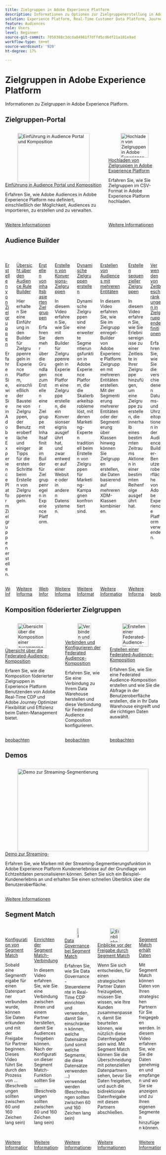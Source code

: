 ```yaml
---
title: Zielgruppen in Adobe Experience Platform
description: Informationen zu Optionen zur Zielgruppenerstellung in Adobe Experience Platform
solution: Experience Platform, Real-Time Customer Data Platform, Journey Optimizer
feature: Audiences
role: Users
level: Beginner
source-git-commit: 7050388c3dcda84981f7dffd5cd6df21a101e9ad
workflow-type: tm+mt
source-wordcount: '920'
ht-degree: 17%

---
```


# Zielgruppen in Adobe Experience Platform

Informationen zu Zielgruppen in Adobe Experience Platform.

## Zielgruppen-Portal

<!-- CARDS
* introduction-to-audience-portal-and-composition.md
* upload-audiences.md
-->
<!-- START CARDS HTML - DO NOT MODIFY BY HAND -->
<div class="columns">
    <div class="column is-half-tablet is-half-desktop is-one-third-widescreen" aria-label="Introduction to Audience Portal and Composition">
        <div class="card" style="height: 100%; display: flex; flex-direction: column; height: 100%;">
            <div class="card-image">
                <figure class="image x-is-16by9">
                    <a href="introduction-to-audience-portal-and-composition.md" title="Einführung in Audience Portal und Komposition" target="_blank" rel="referrer">
                        <img class="is-bordered-r-small" src="https://video.tv.adobe.com/v/3421713/?format=jpeg&nocache=1740173577252" alt="Einführung in Audience Portal und Komposition"
                             style="width: 100%; aspect-ratio: 16 / 9; object-fit: cover; overflow: hidden; display: block; margin: auto;">
                    </a>
                </figure>
            </div>
            <div class="card-content is-padded-small" style="display: flex; flex-direction: column; flex-grow: 1; justify-content: space-between;">
                <div class="top-card-content">
                    <p class="headline is-size-6 has-text-weight-bold">
                        <a href="introduction-to-audience-portal-and-composition.md" target="_blank" rel="referrer" title="Einführung in Audience Portal und Komposition">Einführung in Audience Portal und Komposition</a>
                    </p>
                    <p class="is-size-6">Erfahren Sie, wie Adobe Audiences in Adobe Experience Platform neu definiert, einschließlich der Möglichkeit, Audiences zu importieren, zu erstellen und zu verwalten.</p>
                </div>
                <a href="introduction-to-audience-portal-and-composition.md" target="_blank" rel="referrer" class="spectrum-Button spectrum-Button--outline spectrum-Button--primary spectrum-Button--sizeM" style="align-self: flex-start; margin-top: 1rem;">
                    <span class="spectrum-Button-label has-no-wrap has-text-weight-bold">Weitere Informationen</span>
                </a>
            </div>
        </div>
    </div>
    <div class="column is-half-tablet is-half-desktop is-one-third-widescreen" aria-label="Upload audiences into Adobe Experience Platform">
        <div class="card" style="height: 100%; display: flex; flex-direction: column; height: 100%;">
            <div class="card-image">
                <figure class="image x-is-16by9">
                    <a href="upload-audiences.md" title="Hochladen von Zielgruppen in Adobe Experience Platform" target="_blank" rel="referrer">
                        <img class="is-bordered-r-small" src="https://video.tv.adobe.com/v/3421714/?format=jpeg&nocache=1740173577237" alt="Hochladen von Zielgruppen in Adobe Experience Platform"
                             style="width: 100%; aspect-ratio: 16 / 9; object-fit: cover; overflow: hidden; display: block; margin: auto;">
                    </a>
                </figure>
            </div>
            <div class="card-content is-padded-small" style="display: flex; flex-direction: column; flex-grow: 1; justify-content: space-between;">
                <div class="top-card-content">
                    <p class="headline is-size-6 has-text-weight-bold">
                        <a href="upload-audiences.md" target="_blank" rel="referrer" title="Hochladen von Zielgruppen in Adobe Experience Platform">Hochladen von Zielgruppen in Adobe Experience Platform</a>
                    </p>
                    <p class="is-size-6">Erfahren Sie, wie Sie Zielgruppen im CSV-Format in Adobe Experience Platform hochladen.</p>
                </div>
                <a href="upload-audiences.md" target="_blank" rel="referrer" class="spectrum-Button spectrum-Button--outline spectrum-Button--primary spectrum-Button--sizeM" style="align-self: flex-start; margin-top: 1rem;">
                    <span class="spectrum-Button-label has-no-wrap has-text-weight-bold">Weitere Informationen</span>
                </a>
            </div>
        </div>
    </div>
</div>
<!-- END CARDS HTML - DO NOT MODIFY BY HAND -->

## Audience Builder

<!-- CARDS
* audience-builder/create-audiences.md
* audience-builder/audience-builder/create-audiences-with-b2b-data.md
* audience-builder/audience-builder/create-audiences-from-existing-audiences.md
* audience-builder/audience-rule-builder-overview.md
* audience-builder/create-content-based-audiences.md
* audience-builder/create-conversion-audiences.md
* audience-builder/create-dynamic-audiences.md
* audience-builder/create-multi-entity-audiences.md
* audience-builder/create-sequential-audiences.md
* audience-builder/time-constraints.md
-->
<!-- START CARDS HTML - DO NOT MODIFY BY HAND -->
<div class="columns">
    <div class="column is-half-tablet is-half-desktop is-one-third-widescreen" aria-label="Create audiences">
        <div class="card" style="height: 100%; display: flex; flex-direction: column; height: 100%;">
            <div class="card-image">
                <figure class="image x-is-16by9">
                    <a href="audience-builder/create-audiences.md" title="Erstellen von Zielgruppen" target="_blank" rel="referrer">
                        <img class="is-bordered-r-small" src="https://video.tv.adobe.com/v/27254?format=jpeg&nocache=1740173578323" alt="Erstellen von Zielgruppen"
                             style="width: 100%; aspect-ratio: 16 / 9; object-fit: cover; overflow: hidden; display: block; margin: auto;">
                    </a>
                </figure>
            </div>
            <div class="card-content is-padded-small" style="display: flex; flex-direction: column; flex-grow: 1; justify-content: space-between;">
                <div class="top-card-content">
                    <p class="headline is-size-6 has-text-weight-bold">
                        <a href="audience-builder/create-audiences.md" target="_blank" rel="referrer" title="Erstellen von Zielgruppen">Erstellen von Zielgruppen</a>
                    </p>
                    <p class="is-size-6">Erfahren Sie, wie Sie in Adobe Experience Platform Zielgruppen erstellen.</p>
                </div>
                <a href="audience-builder/create-audiences.md" target="_blank" rel="referrer" class="spectrum-Button spectrum-Button--outline spectrum-Button--primary spectrum-Button--sizeM" style="align-self: flex-start; margin-top: 1rem;">
                    <span class="spectrum-Button-label has-no-wrap has-text-weight-bold">Weitere Informationen</span>
                </a>
            </div>
        </div>
    </div>
    <div class="column is-half-tablet is-half-desktop is-one-third-widescreen" aria-label="Audience rule builder overview">
        <div class="card" style="height: 100%; display: flex; flex-direction: column; height: 100%;">
            <div class="card-image">
                <figure class="image x-is-16by9">
                    <a href="audience-builder/audience-rule-builder-overview.md" title="Übersicht über den Builder für Zielgruppenregeln" target="_blank" rel="referrer">
                        <img class="is-bordered-r-small" src="https://video.tv.adobe.com/v/333301/?format=jpeg&nocache=1740173578357" alt="Übersicht über den Builder für Zielgruppenregeln"
                             style="width: 100%; aspect-ratio: 16 / 9; object-fit: cover; overflow: hidden; display: block; margin: auto;">
                    </a>
                </figure>
            </div>
            <div class="card-content is-padded-small" style="display: flex; flex-direction: column; flex-grow: 1; justify-content: space-between;">
                <div class="top-card-content">
                    <p class="headline is-size-6 has-text-weight-bold">
                        <a href="audience-builder/audience-rule-builder-overview.md" target="_blank" rel="referrer" title="Übersicht über den Builder für Zielgruppenregeln">Übersicht über den Audience Rule Builder</a>
                    </p>
                    <p class="is-size-6">Hier erhalten Sie eine Einführung in den Builder für Zielgruppenregeln in Experience Platform, einschließlich der Bausteine von Zielgruppen, der Benutzeroberfläche und einiger Tipps für die ersten Schritte beim Erstellen von Zielgruppenregeln.</p>
                </div>
                <a href="audience-builder/audience-rule-builder-overview.md" target="_blank" rel="referrer" class="spectrum-Button spectrum-Button--outline spectrum-Button--primary spectrum-Button--sizeM" style="align-self: flex-start; margin-top: 1rem;">
                    <span class="spectrum-Button-label has-no-wrap has-text-weight-bold">Weitere Informationen</span>
                </a>
            </div>
        </div>
    </div>
    <div class="column is-half-tablet is-half-desktop is-one-third-widescreen" aria-label="Create content-based audiences">
        <div class="card" style="height: 100%; display: flex; flex-direction: column; height: 100%;">
            <div class="card-image">
                <figure class="image x-is-16by9">
                    <a href="audience-builder/create-content-based-audiences.md" title="Erstellen von inhaltsbasierten Zielgruppen" target="_blank" rel="referrer">
                        <img class="is-bordered-r-small" src="https://video.tv.adobe.com/v/333302/?format=jpeg&nocache=1740173578346" alt="Erstellen von inhaltsbasierten Zielgruppen"
                             style="width: 100%; aspect-ratio: 16 / 9; object-fit: cover; overflow: hidden; display: block; margin: auto;">
                    </a>
                </figure>
            </div>
            <div class="card-content is-padded-small" style="display: flex; flex-direction: column; flex-grow: 1; justify-content: space-between;">
                <div class="top-card-content">
                    <p class="headline is-size-6 has-text-weight-bold">
                        <a href="audience-builder/create-content-based-audiences.md" target="_blank" rel="referrer" title="Erstellen von inhaltsbasierten Zielgruppen">Erstellen von inhaltsbasierten Zielgruppen</a>
                    </p>
                    <p class="is-size-6">Erfahren Sie mehr über die Grundlagen zum Erstellen einer Zielgruppe mit Inhaltsaffinität im Builder für Zielgruppenregeln in Experience Platform.</p>
                </div>
                <a href="audience-builder/create-content-based-audiences.md" target="_blank" rel="referrer" class="spectrum-Button spectrum-Button--outline spectrum-Button--primary spectrum-Button--sizeM" style="align-self: flex-start; margin-top: 1rem;">
                    <span class="spectrum-Button-label has-no-wrap has-text-weight-bold">Weitere Informationen</span>
                </a>
            </div>
        </div>
    </div>
    <div class="column is-half-tablet is-half-desktop is-one-third-widescreen" aria-label="Create conversion audiences">
        <div class="card" style="height: 100%; display: flex; flex-direction: column; height: 100%;">
            <div class="card-image">
                <figure class="image x-is-16by9">
                    <a href="audience-builder/create-conversion-audiences.md" title="Erstellen von Konversionszielgruppen" target="_blank" rel="referrer">
                        <img class="is-bordered-r-small" src="https://video.tv.adobe.com/v/333303/?format=jpeg&nocache=1740173578309" alt="Erstellen von Konversionszielgruppen"
                             style="width: 100%; aspect-ratio: 16 / 9; object-fit: cover; overflow: hidden; display: block; margin: auto;">
                    </a>
                </figure>
            </div>
            <div class="card-content is-padded-small" style="display: flex; flex-direction: column; flex-grow: 1; justify-content: space-between;">
                <div class="top-card-content">
                    <p class="headline is-size-6 has-text-weight-bold">
                        <a href="audience-builder/create-conversion-audiences.md" target="_blank" rel="referrer" title="Erstellen von Konversionszielgruppen">Erstellen von Konversions-Zielgruppen</a>
                    </p>
                    <p class="is-size-6">In diesem Video erfahren Sie, wie Sie mit dem Builder für Zielgruppenregeln in Experience Platform eine Zielgruppe erstellen, die ein Konversionsereignis ausgeführt hat, und zwar entweder auf einer Website oder in anderen Datensystemen.</p>
                </div>
                <a href="audience-builder/create-conversion-audiences.md" target="_blank" rel="referrer" class="spectrum-Button spectrum-Button--outline spectrum-Button--primary spectrum-Button--sizeM" style="align-self: flex-start; margin-top: 1rem;">
                    <span class="spectrum-Button-label has-no-wrap has-text-weight-bold">Weitere Informationen</span>
                </a>
            </div>
        </div>
    </div>
    <div class="column is-half-tablet is-half-desktop is-one-third-widescreen" aria-label="Create dynamic audiences">
        <div class="card" style="height: 100%; display: flex; flex-direction: column; height: 100%;">
            <div class="card-image">
                <figure class="image x-is-16by9">
                    <a href="audience-builder/create-dynamic-audiences.md" title="Dynamische Zielgruppen erstellen" target="_blank" rel="referrer">
                        <img class="is-bordered-r-small" src="https://video.tv.adobe.com/v/27428?format=jpeg&nocache=1740173578383" alt="Dynamische Zielgruppen erstellen"
                             style="width: 100%; aspect-ratio: 16 / 9; object-fit: cover; overflow: hidden; display: block; margin: auto;">
                    </a>
                </figure>
            </div>
            <div class="card-content is-padded-small" style="display: flex; flex-direction: column; flex-grow: 1; justify-content: space-between;">
                <div class="top-card-content">
                    <p class="headline is-size-6 has-text-weight-bold">
                        <a href="audience-builder/create-dynamic-audiences.md" target="_blank" rel="referrer" title="Dynamische Zielgruppen erstellen">Dynamische Zielgruppen erstellen</a>
                    </p>
                    <p class="is-size-6">Dynamische Zielgruppen sind eine erweiterte Segmentierungsfunktion in Adobe Experience Platform, die die Skalierbarkeitsprobleme löst, mit denen Marketing-Experten traditionell beim Erstellen von Zielgruppen für Marketing-Kampagnen konfrontiert sind.</p>
                </div>
                <a href="audience-builder/create-dynamic-audiences.md" target="_blank" rel="referrer" class="spectrum-Button spectrum-Button--outline spectrum-Button--primary spectrum-Button--sizeM" style="align-self: flex-start; margin-top: 1rem;">
                    <span class="spectrum-Button-label has-no-wrap has-text-weight-bold">Weitere Informationen</span>
                </a>
            </div>
        </div>
    </div>
    <div class="column is-half-tablet is-half-desktop is-one-third-widescreen" aria-label="Create multi-entity audiences">
        <div class="card" style="height: 100%; display: flex; flex-direction: column; height: 100%;">
            <div class="card-image">
                <figure class="image x-is-16by9">
                    <a href="audience-builder/create-multi-entity-audiences.md" title="Erstellen von Audiences mit mehreren Entitäten" target="_blank" rel="referrer">
                        <img class="is-bordered-r-small" src="https://video.tv.adobe.com/v/32179?format=jpeg&nocache=1740173578335" alt="Erstellen von Audiences mit mehreren Entitäten"
                             style="width: 100%; aspect-ratio: 16 / 9; object-fit: cover; overflow: hidden; display: block; margin: auto;">
                    </a>
                </figure>
            </div>
            <div class="card-content is-padded-small" style="display: flex; flex-direction: column; flex-grow: 1; justify-content: space-between;">
                <div class="top-card-content">
                    <p class="headline is-size-6 has-text-weight-bold">
                        <a href="audience-builder/create-multi-entity-audiences.md" target="_blank" rel="referrer" title="Erstellen von Audiences mit mehreren Entitäten">Erstellen von Audiences mit mehreren Entitäten</a>
                    </p>
                    <p class="is-size-6">In diesem Video erfahren Sie, wie Sie im Zielgruppenregel-Builder von Adobe Experience Platform Zielgruppen mit mehreren Entitäten erstellen.  Mit der Segmentierung mehrerer Entitäten oder der Segmentierung über Klassen hinweg können Sie Zielgruppen erstellen, die Daten basierend auf mehreren XDM-Klassen kombinieren.</p>
                </div>
                <a href="audience-builder/create-multi-entity-audiences.md" target="_blank" rel="referrer" class="spectrum-Button spectrum-Button--outline spectrum-Button--primary spectrum-Button--sizeM" style="align-self: flex-start; margin-top: 1rem;">
                    <span class="spectrum-Button-label has-no-wrap has-text-weight-bold">Weitere Informationen</span>
                </a>
            </div>
        </div>
    </div>
    <div class="column is-half-tablet is-half-desktop is-one-third-widescreen" aria-label="Create sequential audiences">
        <div class="card" style="height: 100%; display: flex; flex-direction: column; height: 100%;">
            <div class="card-image">
                <figure class="image x-is-16by9">
                    <a href="audience-builder/create-sequential-audiences.md" title="Erstellen sequenzieller Zielgruppen" target="_blank" rel="referrer">
                        <img class="is-bordered-r-small" src="https://video.tv.adobe.com/v/333305/?format=jpeg&nocache=1740173578395" alt="Erstellen sequenzieller Zielgruppen"
                             style="width: 100%; aspect-ratio: 16 / 9; object-fit: cover; overflow: hidden; display: block; margin: auto;">
                    </a>
                </figure>
            </div>
            <div class="card-content is-padded-small" style="display: flex; flex-direction: column; flex-grow: 1; justify-content: space-between;">
                <div class="top-card-content">
                    <p class="headline is-size-6 has-text-weight-bold">
                        <a href="audience-builder/create-sequential-audiences.md" target="_blank" rel="referrer" title="Erstellen sequenzieller Zielgruppen">Erstellen sequenzieller Zielgruppen</a>
                    </p>
                    <p class="is-size-6">In diesem Video erfahren Sie, wie Sie Erlebnisereignisse zu einer Zeitleiste in Ihrer Zielgruppe hinzufügen, um eine Zielgruppe zu erstellen, die innerhalb eines bestimmten Zeitraums Aktionen in einer bestimmten Reihenfolge ausgeführt hat.</p>
                </div>
                <a href="audience-builder/create-sequential-audiences.md" target="_blank" rel="referrer" class="spectrum-Button spectrum-Button--outline spectrum-Button--primary spectrum-Button--sizeM" style="align-self: flex-start; margin-top: 1rem;">
                    <span class="spectrum-Button-label has-no-wrap has-text-weight-bold">Weitere Informationen</span>
                </a>
            </div>
        </div>
    </div>
    <div class="column is-half-tablet is-half-desktop is-one-third-widescreen" aria-label="Use time constraints in audience definitions">
        <div class="card" style="height: 100%; display: flex; flex-direction: column; height: 100%;">
            <div class="card-image">
                <figure class="image x-is-16by9">
                    <a href="audience-builder/time-constraints.md" title="Verwenden von Zeitbeschränkungen in Zielgruppendefinitionen" target="_blank" rel="referrer">
                        <img class="is-bordered-r-small" src="https://video.tv.adobe.com/v/3432259/?format=jpeg&nocache=1740173578369" alt="Verwenden von Zeitbeschränkungen in Zielgruppendefinitionen"
                             style="width: 100%; aspect-ratio: 16 / 9; object-fit: cover; overflow: hidden; display: block; margin: auto;">
                    </a>
                </figure>
            </div>
            <div class="card-content is-padded-small" style="display: flex; flex-direction: column; flex-grow: 1; justify-content: space-between;">
                <div class="top-card-content">
                    <p class="headline is-size-6 has-text-weight-bold">
                        <a href="audience-builder/time-constraints.md" target="_blank" rel="referrer" title="Verwenden von Zeitbeschränkungen in Zielgruppendefinitionen">Verwenden von Zeitbeschränkungen in Zielgruppendefinitionen</a>
                    </p>
                    <p class="is-size-6">Erfahren Sie, wie Sie die verschiedenen Datums- und Uhrzeitoptionen in der Audience Builder-Benutzeroberfläche von Adobe Experience Platform verwenden.</p>
                </div>
                <a href="audience-builder/time-constraints.md" target="_blank" rel="referrer" class="spectrum-Button spectrum-Button--outline spectrum-Button--primary spectrum-Button--sizeM" style="align-self: flex-start; margin-top: 1rem;">
                    <span class="spectrum-Button-label has-no-wrap has-text-weight-bold">beobachten</span>
                </a>
            </div>
        </div>
    </div>
</div>
<!-- END CARDS HTML - DO NOT MODIFY BY HAND -->

## Komposition föderierter Zielgruppen

<!-- CARDS
* fac/overview-of-federated-audience-composition.md
* fac/connect-and-configure-federated-audience-composition.md
* fac/create-a-federated-audience-composition.md
-->
<!-- START CARDS HTML - DO NOT MODIFY BY HAND -->
<div class="columns">
    <div class="column is-half-tablet is-half-desktop is-one-third-widescreen" aria-label="Overview of Federated Audience Composition">
        <div class="card" style="height: 100%; display: flex; flex-direction: column; height: 100%;">
            <div class="card-image">
                <figure class="image x-is-16by9">
                    <a href="fac/overview-of-federated-audience-composition.md" title="Übersicht über die Komposition einer zusammengeführten Zielgruppe" target="_blank" rel="referrer">
                        <img class="is-bordered-r-small" src="https://video.tv.adobe.com/v/3432261/?format=jpeg&nocache=1740173579477" alt="Übersicht über die Komposition einer zusammengeführten Zielgruppe"
                             style="width: 100%; aspect-ratio: 16 / 9; object-fit: cover; overflow: hidden; display: block; margin: auto;">
                    </a>
                </figure>
            </div>
            <div class="card-content is-padded-small" style="display: flex; flex-direction: column; flex-grow: 1; justify-content: space-between;">
                <div class="top-card-content">
                    <p class="headline is-size-6 has-text-weight-bold">
                        <a href="fac/overview-of-federated-audience-composition.md" target="_blank" rel="referrer" title="Übersicht über die Komposition einer zusammengeführten Zielgruppe">Übersicht über die Federated-Audience-Komposition</a>
                    </p>
                    <p class="is-size-6">Erfaren Sie, wie die Komposition föderierter Zielgruppen in Experience Platform Benutzenden von Adobe Real-Time CDP und Adobe Journey Optimizer Flexibilität und Effizienz beim Daten-Management bietet. </p>
                </div>
                <a href="fac/overview-of-federated-audience-composition.md" target="_blank" rel="referrer" class="spectrum-Button spectrum-Button--outline spectrum-Button--primary spectrum-Button--sizeM" style="align-self: flex-start; margin-top: 1rem;">
                    <span class="spectrum-Button-label has-no-wrap has-text-weight-bold">beobachten</span>
                </a>
            </div>
        </div>
    </div>
    <div class="column is-half-tablet is-half-desktop is-one-third-widescreen" aria-label="Connect and configure Federated Audience Composition">
        <div class="card" style="height: 100%; display: flex; flex-direction: column; height: 100%;">
            <div class="card-image">
                <figure class="image x-is-16by9">
                    <a href="fac/connect-and-configure-federated-audience-composition.md" title="Verbinden und Konfigurieren der Federated Audience-Komposition" target="_blank" rel="referrer">
                        <img class="is-bordered-r-small" src="https://video.tv.adobe.com/v/3433246/?format=jpeg&nocache=1740173579488" alt="Verbinden und Konfigurieren der Federated Audience-Komposition"
                             style="width: 100%; aspect-ratio: 16 / 9; object-fit: cover; overflow: hidden; display: block; margin: auto;">
                    </a>
                </figure>
            </div>
            <div class="card-content is-padded-small" style="display: flex; flex-direction: column; flex-grow: 1; justify-content: space-between;">
                <div class="top-card-content">
                    <p class="headline is-size-6 has-text-weight-bold">
                        <a href="fac/connect-and-configure-federated-audience-composition.md" target="_blank" rel="referrer" title="Verbinden und Konfigurieren der Federated Audience-Komposition">Verbinden und Konfigurieren der Federated Audience-Komposition</a>
                    </p>
                    <p class="is-size-6">Erfahren Sie, wie Sie eine Verbindung zu Ihrem Data Warehouse herstellen und diese Verbindung für Federated Audience Composition konfigurieren.</p>
                </div>
                <a href="fac/connect-and-configure-federated-audience-composition.md" target="_blank" rel="referrer" class="spectrum-Button spectrum-Button--outline spectrum-Button--primary spectrum-Button--sizeM" style="align-self: flex-start; margin-top: 1rem;">
                    <span class="spectrum-Button-label has-no-wrap has-text-weight-bold">beobachten</span>
                </a>
            </div>
        </div>
    </div>
    <div class="column is-half-tablet is-half-desktop is-one-third-widescreen" aria-label="Create a Federated Audience Composition">
        <div class="card" style="height: 100%; display: flex; flex-direction: column; height: 100%;">
            <div class="card-image">
                <figure class="image x-is-16by9">
                    <a href="fac/create-a-federated-audience-composition.md" title="Erstellen einer Federated-Audience-Komposition" target="_blank" rel="referrer">
                        <img class="is-bordered-r-small" src="https://video.tv.adobe.com/v/3433247/?format=jpeg&nocache=1740173579467" alt="Erstellen einer Federated-Audience-Komposition"
                             style="width: 100%; aspect-ratio: 16 / 9; object-fit: cover; overflow: hidden; display: block; margin: auto;">
                    </a>
                </figure>
            </div>
            <div class="card-content is-padded-small" style="display: flex; flex-direction: column; flex-grow: 1; justify-content: space-between;">
                <div class="top-card-content">
                    <p class="headline is-size-6 has-text-weight-bold">
                        <a href="fac/create-a-federated-audience-composition.md" target="_blank" rel="referrer" title="Erstellen einer Federated-Audience-Komposition">Erstellen einer Federated-Audience-Komposition</a>
                    </p>
                    <p class="is-size-6">Erfahren Sie, wie Sie eine Federated Audience-Komposition erstellen und wie Sie die Abfrage in der Benutzeroberfläche erstellen, die in Ihr Data Warehouse eingreift und die richtigen Daten auswählt.</p>
                </div>
                <a href="fac/create-a-federated-audience-composition.md" target="_blank" rel="referrer" class="spectrum-Button spectrum-Button--outline spectrum-Button--primary spectrum-Button--sizeM" style="align-self: flex-start; margin-top: 1rem;">
                    <span class="spectrum-Button-label has-no-wrap has-text-weight-bold">beobachten</span>
                </a>
            </div>
        </div>
    </div>
</div>
<!-- END CARDS HTML - DO NOT MODIFY BY HAND -->

## Demos

<!-- CARDS
* streaming-segmentation-demo.md
-->
<!-- START CARDS HTML - DO NOT MODIFY BY HAND -->
<div class="columns">
    <div class="column is-half-tablet is-half-desktop is-one-third-widescreen" aria-label="Streaming Segmentation demo">
        <div class="card" style="height: 100%; display: flex; flex-direction: column; height: 100%;">
            <div class="card-image">
                <figure class="image x-is-16by9">
                    <a href="streaming-segmentation-demo.md" title="Demo zur Streaming-Segmentierung" target="_blank" rel="referrer">
                        <img class="is-bordered-r-small" src="https://video.tv.adobe.com/v/36184?format=jpeg&nocache=1740173579663" alt="Demo zur Streaming-Segmentierung"
                             style="width: 100%; aspect-ratio: 16 / 9; object-fit: cover; overflow: hidden; display: block; margin: auto;">
                    </a>
                </figure>
            </div>
            <div class="card-content is-padded-small" style="display: flex; flex-direction: column; flex-grow: 1; justify-content: space-between;">
                <div class="top-card-content">
                    <p class="headline is-size-6 has-text-weight-bold">
                        <a href="streaming-segmentation-demo.md" target="_blank" rel="referrer" title="Demo zur Streaming-Segmentierung">Demo zur Streaming-</a>
                    </p>
                    <p class="is-size-6">Erfahren Sie, wie Marken mit der Streaming-Segmentierungsfunktion in Adobe Experience Platform Kundenerlebnisse auf der Grundlage von Echtzeitdaten personalisieren können. Sehen Sie sich ein Beispiel-Kundenerlebnis an und erhalten Sie einen schnellen Überblick über die Benutzeroberfläche.</p>
                </div>
                <a href="streaming-segmentation-demo.md" target="_blank" rel="referrer" class="spectrum-Button spectrum-Button--outline spectrum-Button--primary spectrum-Button--sizeM" style="align-self: flex-start; margin-top: 1rem;">
                    <span class="spectrum-Button-label has-no-wrap has-text-weight-bold">Weitere Informationen</span>
                </a>
            </div>
        </div>
    </div>
</div>
<!-- END CARDS HTML - DO NOT MODIFY BY HAND -->

## Segment Match

<!-- CARDS
* ../segments/segment-match-configuration-flow.md
* ../segments/segment-match-connection-setup.md
* ../segments/segment-match-data-governance.md
* ../segments/segment-match-pre-share-insights.md
* ../segments/segment-match-receiving-data.md
-->
<!-- START CARDS HTML - DO NOT MODIFY BY HAND -->
<div class="columns">
    <div class="column is-half-tablet is-half-desktop is-one-third-widescreen" aria-label="Segment Match configuration flow">
        <div class="card" style="height: 100%; display: flex; flex-direction: column; height: 100%;">
            <div class="card-image">
                <figure class="image x-is-16by9">
                    <a href="../segments/segment-match-configuration-flow.md" title="Konfiguration von Segment Match" target="_blank" rel="referrer">
                        <img class="is-bordered-r-small" src="https://video.tv.adobe.com/v/342336/?format=jpeg&nocache=1740173579850" alt="Konfiguration von Segment Match"
                             style="width: 100%; aspect-ratio: 16 / 9; object-fit: cover; overflow: hidden; display: block; margin: auto;">
                    </a>
                </figure>
            </div>
            <div class="card-content is-padded-small" style="display: flex; flex-direction: column; flex-grow: 1; justify-content: space-between;">
                <div class="top-card-content">
                    <p class="headline is-size-6 has-text-weight-bold">
                        <a href="../segments/segment-match-configuration-flow.md" target="_blank" rel="referrer" title="Konfiguration von Segment Match">Konfiguration von Segment Match</a>
                    </p>
                    <p class="is-size-6">Sobald eine Segmentfreigabe für einen Datenpartner verbunden wurde, können Sie Daten erkunden und mit der Freigabe für Partner beginnen. Dieses Video führt Sie durch den Prozess von … (Beschreibungen sollten zwischen 60 und 160 Zeichen lang sein)</p>
                </div>
                <a href="../segments/segment-match-configuration-flow.md" target="_blank" rel="referrer" class="spectrum-Button spectrum-Button--outline spectrum-Button--primary spectrum-Button--sizeM" style="align-self: flex-start; margin-top: 1rem;">
                    <span class="spectrum-Button-label has-no-wrap has-text-weight-bold">Weitere Informationen</span>
                </a>
            </div>
        </div>
    </div>
    <div class="column is-half-tablet is-half-desktop is-one-third-widescreen" aria-label="Segment Match connection setup">
        <div class="card" style="height: 100%; display: flex; flex-direction: column; height: 100%;">
            <div class="card-image">
                <figure class="image x-is-16by9">
                    <a href="../segments/segment-match-connection-setup.md" title="Einrichten der Segment Match-Verbindung" target="_blank" rel="referrer">
                        <img class="is-bordered-r-small" src="https://video.tv.adobe.com/v/342211/?format=jpeg&nocache=1740173579840" alt="Einrichten der Segment Match-Verbindung"
                             style="width: 100%; aspect-ratio: 16 / 9; object-fit: cover; overflow: hidden; display: block; margin: auto;">
                    </a>
                </figure>
            </div>
            <div class="card-content is-padded-small" style="display: flex; flex-direction: column; flex-grow: 1; justify-content: space-between;">
                <div class="top-card-content">
                    <p class="headline is-size-6 has-text-weight-bold">
                        <a href="../segments/segment-match-connection-setup.md" target="_blank" rel="referrer" title="Einrichten der Segment Match-Verbindung">Einrichten der Segment Match-Verbindung</a>
                    </p>
                    <p class="is-size-6">In diesem Video erfahren Sie, wie Sie eine Verbindung zwischen Ihnen und einem Partner herstellen, damit Sie Audiences freigeben können. Nach der Konfiguration dieser Segment Match-Funktion sollten Sie … (Beschreibungen sollten zwischen 60 und 160 Zeichen lang sein)</p>
                </div>
                <a href="../segments/segment-match-connection-setup.md" target="_blank" rel="referrer" class="spectrum-Button spectrum-Button--outline spectrum-Button--primary spectrum-Button--sizeM" style="align-self: flex-start; margin-top: 1rem;">
                    <span class="spectrum-Button-label has-no-wrap has-text-weight-bold">Weitere Informationen</span>
                </a>
            </div>
        </div>
    </div>
    <div class="column is-half-tablet is-half-desktop is-one-third-widescreen" aria-label="Segment Match data governance">
        <div class="card" style="height: 100%; display: flex; flex-direction: column; height: 100%;">
            <div class="card-image">
                <figure class="image x-is-16by9">
                    <a href="../segments/segment-match-data-governance.md" title="Data Governance bei Segment Match" target="_blank" rel="referrer">
                        <img class="is-bordered-r-small" src="https://video.tv.adobe.com/v/342212/?format=jpeg&nocache=1740173579862" alt="Data Governance bei Segment Match"
                             style="width: 100%; aspect-ratio: 16 / 9; object-fit: cover; overflow: hidden; display: block; margin: auto;">
                    </a>
                </figure>
            </div>
            <div class="card-content is-padded-small" style="display: flex; flex-direction: column; flex-grow: 1; justify-content: space-between;">
                <div class="top-card-content">
                    <p class="headline is-size-6 has-text-weight-bold">
                        <a href="../segments/segment-match-data-governance.md" target="_blank" rel="referrer" title="Data Governance bei Segment Match">Data Governance bei Segment Match</a>
                    </p>
                    <p class="is-size-6">Erfahren Sie, wie Sie Data Governance-Steuerelemente in Real-Time CDP einrichten und verwenden, damit Sie einschränken können, welche Datensätze (und somit welche Segmente, die diese Datensätze verwenden …) verwendet werden (Beschreibungen sollten zwischen 60 und 160 Zeichen lang sein)</p>
                </div>
                <a href="../segments/segment-match-data-governance.md" target="_blank" rel="referrer" class="spectrum-Button spectrum-Button--outline spectrum-Button--primary spectrum-Button--sizeM" style="align-self: flex-start; margin-top: 1rem;">
                    <span class="spectrum-Button-label has-no-wrap has-text-weight-bold">Weitere Informationen</span>
                </a>
            </div>
        </div>
    </div>
    <div class="column is-half-tablet is-half-desktop is-one-third-widescreen" aria-label="Segment Match pre-share insights">
        <div class="card" style="height: 100%; display: flex; flex-direction: column; height: 100%;">
            <div class="card-image">
                <figure class="image x-is-16by9">
                    <a href="../segments/segment-match-pre-share-insights.md" title="Einblicke vor der Freigabe durch Segment Match" target="_blank" rel="referrer">
                        <img class="is-bordered-r-small" src="https://video.tv.adobe.com/v/342378/?format=jpeg&nocache=1740173579872" alt="Einblicke vor der Freigabe durch Segment Match"
                             style="width: 100%; aspect-ratio: 16 / 9; object-fit: cover; overflow: hidden; display: block; margin: auto;">
                    </a>
                </figure>
            </div>
            <div class="card-content is-padded-small" style="display: flex; flex-direction: column; flex-grow: 1; justify-content: space-between;">
                <div class="top-card-content">
                    <p class="headline is-size-6 has-text-weight-bold">
                        <a href="../segments/segment-match-pre-share-insights.md" target="_blank" rel="referrer" title="Einblicke vor der Freigabe durch Segment Match">Einblicke vor der Freigabe durch Segment Match</a>
                    </p>
                    <p class="is-size-6">Wenn Sie sich entscheiden, für einen strategischen Partner Daten freizugeben, müssen Sie wissen, wie Ihre Kunden zusammenpassen, damit Sie beurteilen können, wie nützlich diese Datenfreigabe sein wird. Mit Segment Match können Sie die Überschneidung mit potenziellen Datenpartnern sehen, bevor Sie Daten freigeben, und auch die bidirektionale Datenfreigabe mit diesen Partnern abschließen.</p>
                </div>
                <a href="../segments/segment-match-pre-share-insights.md" target="_blank" rel="referrer" class="spectrum-Button spectrum-Button--outline spectrum-Button--primary spectrum-Button--sizeM" style="align-self: flex-start; margin-top: 1rem;">
                    <span class="spectrum-Button-label has-no-wrap has-text-weight-bold">Weitere Informationen</span>
                </a>
            </div>
        </div>
    </div>
    <div class="column is-half-tablet is-half-desktop is-one-third-widescreen" aria-label="Segment Match receiving data">
        <div class="card" style="height: 100%; display: flex; flex-direction: column; height: 100%;">
            <div class="card-image">
                <figure class="image x-is-16by9">
                    <a href="../segments/segment-match-receiving-data.md" title="Segment Match erhält Daten" target="_blank" rel="referrer">
                        <img class="is-bordered-r-small" src="https://video.tv.adobe.com/v/344419/?format=jpeg&nocache=1740173579825" alt="Segment Match erhält Daten"
                             style="width: 100%; aspect-ratio: 16 / 9; object-fit: cover; overflow: hidden; display: block; margin: auto;">
                    </a>
                </figure>
            </div>
            <div class="card-content is-padded-small" style="display: flex; flex-direction: column; flex-grow: 1; justify-content: space-between;">
                <div class="top-card-content">
                    <p class="headline is-size-6 has-text-weight-bold">
                        <a href="../segments/segment-match-receiving-data.md" target="_blank" rel="referrer" title="Segment Match erhält Daten">Segment Match erhält Daten</a>
                    </p>
                    <p class="is-size-6">Mit Segment Match können Daten von Ihren strategischen Partnern für Sie freigegeben werden. In diesem Video erfahren Sie, wie Sie die Daten genehmigen und empfangen und wo Sie sie anzeigen und zu Ihren eigenen Segmenten hinzufügen können.</p>
                </div>
                <a href="../segments/segment-match-receiving-data.md" target="_blank" rel="referrer" class="spectrum-Button spectrum-Button--outline spectrum-Button--primary spectrum-Button--sizeM" style="align-self: flex-start; margin-top: 1rem;">
                    <span class="spectrum-Button-label has-no-wrap has-text-weight-bold">Weitere Informationen</span>
                </a>
            </div>
        </div>
    </div>
</div>
<!-- END CARDS HTML - DO NOT MODIFY BY HAND -->
